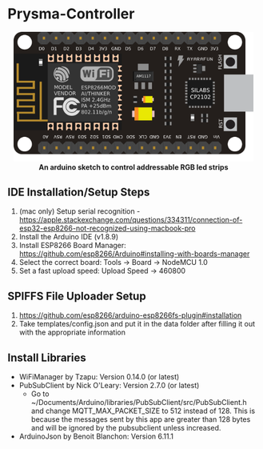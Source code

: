 Prysma-Controller
===========================================

<p align="center">
  <img alt="prysmalight-esp8266" src="./esp8266.png" width="480">
  <br/>
  <b>An arduino sketch to control addressable RGB led strips</b>
</p>

## IDE Installation/Setup Steps
1. (mac only) Setup serial recognition - https://apple.stackexchange.com/questions/334311/connection-of-esp32-esp8266-not-recognized-using-macbook-pro
2. Install the Arduino IDE (v1.8.9)
3. Install ESP8266 Board Manager: https://github.com/esp8266/Arduino#installing-with-boards-manager
4. Select the correct board: Tools -> Board -> NodeMCU 1.0
5. Set a fast upload speed: Upload Speed -> 460800

## SPIFFS File Uploader Setup
1. https://github.com/esp8266/arduino-esp8266fs-plugin#installation
2. Take templates/config.json and put it in the data folder after filling it out with the appropriate information

## Install Libraries
- WiFiManager by Tzapu: Version 0.14.0 (or latest)
- PubSubClient by Nick O'Leary: Version 2.7.0 (or latest)
  - Go to ~/Documents/Arduino/libraries/PubSubClient/src/PubSubClient.h and change MQTT_MAX_PACKET_SIZE to 512 instead of 128. This is because the messages sent by this app are greater than 128 bytes and will be ignored by the pubsubclient unless increased.
- ArduinoJson by Benoit Blanchon: Version 6.11.1
<!-- - FastLED by Daniel Garcia: Version 3.2.6 (or latest) -->
